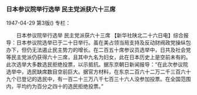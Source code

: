 ### 日本参议院举行选举  民主党派获六十三席

1947-04-29
第3版()
专栏：

　　日本参议院举行选举
    民主党派获六十三席
    【新华社陕北二十六日电】综合报导：日本参议院选举已于二十日举行。虽在美占领当局支持及反动财阀政党操纵包办下，但仍无法遏止民主势力的增长。在二百五十席参议员选举中，日共及社会党等民主党派仍获得六十三席，且其中九名为妇女，此在日本历史上是空前未有的。此次选举大多数选民拒绝投票，以示抵抗。据东京朝日新闻报导：“在此次参议院选举中，选民缺席数目空前巨大。据官方材料，在东京二百六十二万二千三百六十九个已登记的选民中，有一百二十三万八千七百三十六人没参加投票。在全国范围内，平均约为百分之四十的选民拒绝投票。”
